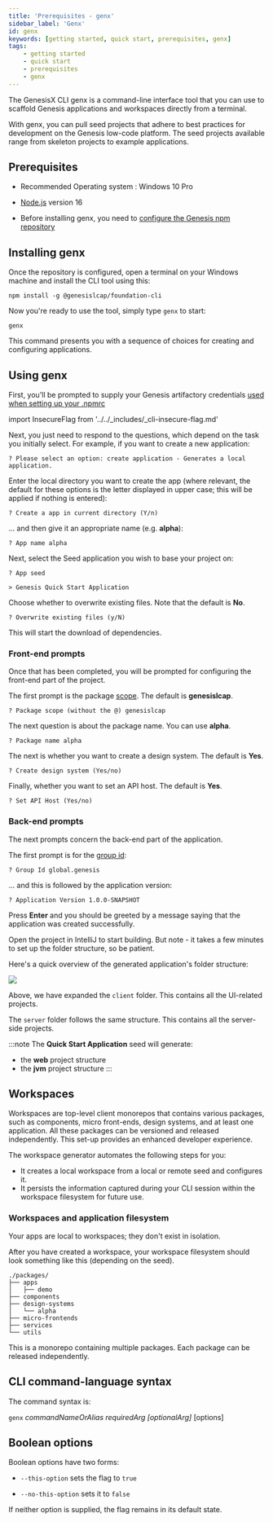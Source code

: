 ```yaml
---
title: 'Prerequisites - genx'
sidebar_label: 'Genx'
id: genx
keywords: [getting started, quick start, prerequisites, genx]
tags:
    - getting started
    - quick start
    - prerequisites
    - genx
---
```




The GenesisX CLI genx is a command-line interface tool that you can use to scaffold Genesis applications and workspaces directly from a terminal. 

With genx, you can pull seed projects that adhere to best practices for development on the Genesis low-code platform. The seed projects available range from skeleton projects to example applications.

## Prerequisites

- Recommended Operating system : Windows 10 Pro
- [Node.js](https://nodejs.org/en/download/) version 16

- Before installing genx, you need to [configure the Genesis npm repository](../../../getting-started/quick-start/hardware-and-software/#npmrc-set-up)


## Installing genx

Once the repository is configured, open a terminal on your Windows machine and install the CLI tool using this:

```shell title="Windows Terminal"
npm install -g @genesislcap/foundation-cli
```

Now you're ready to use the tool, simply type `genx` to start:

```shell title="Windows Terminal"
genx
```

This command presents you with a sequence of choices for creating and configuring applications.

## Using genx

First, you'll be prompted to supply your Genesis artifactory credentials [used when setting up your .npmrc](../../../getting-started/quick-start/hardware-and-software/#npmrc-set-up)

import InsecureFlag from '../../_includes/_cli-insecure-flag.md'

<InsecureFlag />

Next, you just need to respond to the questions, which depend on the task you initially select. For example, if you want to create a new application:

```shell title="Windows Terminal"
? Please select an option: create application - Generates a local application.
```

Enter the local directory you want to create the app (where relevant, the default for these options is the letter displayed in upper case; this will be applied if nothing is entered):

```shell title="Windows Terminal"
? Create a app in current directory (Y/n)
```

... and then give it an appropriate name (e.g. **alpha**):
```shell title="Windows Terminal"
? App name alpha
```

Next, select the Seed application you wish to base your project on:
```shell title="Windows Terminal"
? App seed

> Genesis Quick Start Application
```

Choose whether to overwrite existing files. Note that the default is **No**.
```shell title="Windows Terminal"
? Overwrite existing files (y/N)
```

This will start the download of dependencies.

### Front-end prompts
Once that has been completed, you will be prompted for configuring the front-end part of the project.

The first prompt is the package [scope](https://docs.npmjs.com/cli/v8/using-npm/scope). The default is **genesislcap**.
```shell title="Windows Terminal"
? Package scope (without the @) genesislcap
```

The next question is about the package name. You can use **alpha**.
```shell title="Windows Terminal"
? Package name alpha
```

The next is whether you want to create a design system. The default is **Yes**.
```shell title="Windows Terminal"
? Create design system (Yes/no)
```

Finally, whether you want to set an API host. The default is **Yes**.
```shell title="Windows Terminal"
? Set API Host (Yes/no)
```

### Back-end prompts
The next prompts concern the back-end part of the application.

The first prompt is for the [group id](https://maven.apache.org/guides/mini/guide-naming-conventions.html):
```shell title="Windows Terminal"
? Group Id global.genesis
```

... and this is followed by the application version:
```shell title="Windows Terminal"
? Application Version 1.0.0-SNAPSHOT
```

Press **Enter** and you should be greeted by a message saying that the application was created successfully.

Open the project in IntelliJ to start building. But note - it takes a few minutes to set up the folder structure, so be patient.

Here's a quick overview of the generated application's folder structure:

![](/img/create-application-folder-overview.png)

Above, we have expanded the `client` folder. This contains all the UI-related projects.

The `server` folder follows the same structure. This contains all the server-side projects.

:::note
The **Quick Start Application** seed will generate:

- the **web** project structure
- the **jvm** project structure
:::

## Workspaces
Workspaces are top-level client monorepos that contains various packages, such as components, micro front-ends, design systems, and at least one application. All these packages can be versioned and released independently. This set-up provides an enhanced developer experience.

The workspace generator automates the following steps for you:

- It creates a local workspace from a local or remote seed and configures it.
- It persists the information captured during your CLI session within the workspace filesystem for future use.

### Workspaces and application filesystem
Your apps are local to workspaces; they don't exist in isolation.

After you have created a workspace, your workspace filesystem should look something like this (depending on the seed).

```
./packages/
├── apps
│   ├── demo
├── components
├── design-systems
│   └── alpha
├── micro-frontends
├── services
└── utils
```

This is a monorepo containing multiple packages. Each package can be released independently.

## CLI command-language syntax

The command syntax is:

`genx` _commandNameOrAlias requiredArg [optionalArg]_ [options]


## Boolean options
Boolean options have two forms:

* `--this-option` sets the flag to `true`

* `--no-this-option` sets it to `false`

If neither option is supplied, the flag remains in its default state.
